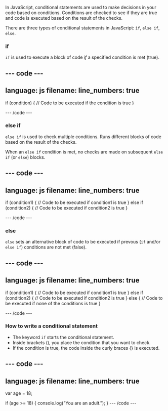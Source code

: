In JavaScript, conditional statements are used to make decisions in your code based on conditions. Conditions are checked to see if they are true and code is executed based on the result of the checks.

There are three types of conditional statements in JavaScript:
`if`, `else if`, `else`.

### if

`if` is used to execute a block of code _if_ a specified condition is met (true).

## --- code ---

language: js
filename:
line_numbers: true
-------------------------------------------------------

if (condition) {
// Code to be executed if the condition is true
}

\--- /code ---

### else if

`else if` is used to check multiple conditions. Runs different blocks of code based on the result of the checks.

When an `else if` condition is met, no checks are made on subsequent `else if` (or `else`) blocks.

## --- code ---

language: js
filename:
line_numbers: true
-------------------------------------------------------

if (condition1) {
// Code to be executed if condition1 is true
} else if (condition2) {
// Code to be executed if condition2 is true
}

\--- /code ---

### else

`else` sets an alternative block of code to be executed if prevous (`if` and/or `else if`) conditions are not met (false).

## --- code ---

language: js
filename:
line_numbers: true
-------------------------------------------------------

if (condition1) {
// Code to be executed if condition1 is true
} else if (condition2) {
// Code to be executed if condition2 is true
} else {
// Code to be executed if none of the conditions is true
}

\--- /code ---

### How to write a conditional statement

- The keyword `if` starts the conditional statement.
- Inside brackets (), you place the condition that you want to check.
- If the condition is true, the code inside the curly braces {} is executed.

## --- code ---

language: js
filename:
line_numbers: true
-------------------------------------------------------

var age = 18;

if (age >= 18) {
console.log("You are an adult.");
}
\--- /code ---
